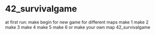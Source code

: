 # 42_survivalgame
at first run: make begin
for new game
for different maps
 make 1
 make 2
 make 3
 make 4
 make 5
 make 6
or make your own map
42_survivalgame